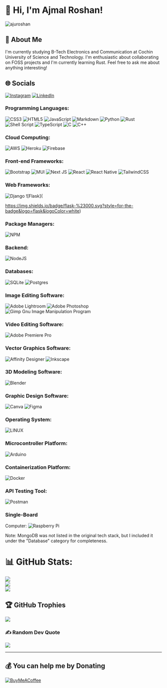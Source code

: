 # 👋 Hi, I'm Ajmal Roshan!

<p align="left">
  <img src="https://komarev.com/ghpvc/?username=ajuroshan&label=Profile%20views&color=0e75b6&style=flat" alt="ajuroshan" />
</p>

## 💫 About Me

I'm currently studying B-Tech Electronics and Communication at Cochin University of Science and Technology. I'm enthusiastic about collaborating on FOSS projects and I'm currently learning Rust. Feel free to ask me about anything interesting!

## 🌐 Socials

[![Instagram](https://img.shields.io/badge/Instagram-%23E4405F.svg?logo=Instagram&logoColor=white)](https://instagram.com/ajuroshan_)
[![LinkedIn](https://img.shields.io/badge/LinkedIn-%230077B5.svg?logo=linkedin&logoColor=white)](https://linkedin.com/in/ajuroshan)

### Programming Languages:
![CSS3](https://img.shields.io/badge/css3-%231572B6.svg?style=for-the-badge&logo=css3&logoColor=white)
![HTML5](https://img.shields.io/badge/html5-%23E34F26.svg?style=for-the-badge&logo=html5&logoColor=white)
![JavaScript](https://img.shields.io/badge/javascript-%23323330.svg?style=for-the-badge&logo=javascript&logoColor=%23F7DF1E)
![Markdown](https://img.shields.io/badge/markdown-%23000000.svg?style=for-the-badge&logo=markdown&logoColor=white)
![Python](https://img.shields.io/badge/python-3670A0?style=for-the-badge&logo=python&logoColor=ffdd54)
![Rust](https://img.shields.io/badge/rust-%23000000.svg?style=for-the-badge&logo=rust&logoColor=white)
![Shell Script](https://img.shields.io/badge/shell_script-%23121011.svg?style=for-the-badge&logo=gnu-bash&logoColor=white)
![TypeScript](https://img.shields.io/badge/typescript-%23007ACC.svg?style=for-the-badge&logo=typescript&logoColor=white)
![C](https://img.shields.io/badge/c-%2300599C.svg?style=for-the-badge&logo=c&logoColor=white)
![C++](https://img.shields.io/badge/c++-%2300599C.svg?style=for-the-badge&logo=c%2B%2B&logoColor=white)

### Cloud Computing:
![AWS](https://img.shields.io/badge/AWS-%23FF9900.svg?style=for-the-badge&logo=amazon-aws&logoColor=white)
![Heroku](https://img.shields.io/badge/heroku-%23430098.svg?style=for-the-badge&logo=heroku&logoColor=white)
![Firebase](https://img.shields.io/badge/firebase-%23039BE5.svg?style=for-the-badge&logo=firebase)

### Front-end Frameworks:
![Bootstrap](https://img.shields.io/badge/bootstrap-%23563D7C.svg?style=for-the-badge&logo=bootstrap&logoColor=white)
![MUI](https://img.shields.io/badge/MUI-%230081CB.svg?style=for-the-badge&logo=material-ui&logoColor=white)
![Next JS](https://img.shields.io/badge/Next-black?style=for-the-badge&logo=next.js&logoColor=white)
![React](https://img.shields.io/badge/react-%2320232a.svg?style=for-the-badge&logo=react&logoColor=%2361DAFB)
![React Native](https://img.shields.io/badge/react_native-%2320232a.svg?style=for-the-badge&logo=react&logoColor=%2361DAFB)
![TailwindCSS](https://img.shields.io/badge/tailwindcss-%2338B2AC.svg?style=for-the-badge&logo=tailwind-css&logoColor=white)

### Web Frameworks:
![Django](https://img.shields.io/badge/django-%23092E20.svg?style=for-the-badge&logo=django&logoColor=white)
![Flask](

https://img.shields.io/badge/flask-%23000.svg?style=for-the-badge&logo=flask&logoColor=white)

### Package Managers:
![NPM](https://img.shields.io/badge/NPM-%23000000.svg?style=for-the-badge&logo=npm&logoColor=white)

### Backend:
![NodeJS](https://img.shields.io/badge/node.js-6DA55F?style=for-the-badge&logo=node.js&logoColor=white)

### Databases:
![SQLite](https://img.shields.io/badge/sqlite-%2307405e.svg?style=for-the-badge&logo=sqlite&logoColor=white)
![Postgres](https://img.shields.io/badge/postgres-%23316192.svg?style=for-the-badge&logo=postgresql&logoColor=white)

### Image Editing Software:
![Adobe Lightroom](https://img.shields.io/badge/Adobe%20Lightroom-31A8FF.svg?style=for-the-badge&logo=Adobe%20Lightroom&logoColor=white)
![Adobe Photoshop](https://img.shields.io/badge/adobephotoshop-%2331A8FF.svg?style=for-the-badge&logo=adobephotoshop&logoColor=white)
![Gimp Gnu Image Manipulation Program](https://img.shields.io/badge/Gimp-657D8B?style=for-the-badge&logo=gimp&logoColor=FFFFFF)

### Video Editing Software:
![Adobe Premiere Pro](https://img.shields.io/badge/Adobe%20Premiere%20Pro-9999FF.svg?style=for-the-badge&logo=Adobe%20Premiere%20Pro&logoColor=white)

### Vector Graphics Software:
![Affinity Designer](https://img.shields.io/badge/affinitydesginer-%231B72BE.svg?style=for-the-badge&logo=affinity-designer&logoColor=white)
![Inkscape](https://img.shields.io/badge/Inkscape-e0e0e0?style=for-the-badge&logo=inkscape&logoColor=080A13)

### 3D Modeling Software:
![Blender](https://img.shields.io/badge/blender-%23F5792A.svg?style=for-the-badge&logo=blender&logoColor=white)

### Graphic Design Software:
![Canva](https://img.shields.io/badge/Canva-%2300C4CC.svg?style=for-the-badge&logo=Canva&logoColor=white)
![Figma](https://img.shields.io/badge/figma-%23F24E1E.svg?style=for-the-badge&logo=figma&logoColor=white)

### Operating System:
![LINUX](https://img.shields.io/badge/Linux-FCC624?style=for-the-badge&logo=linux&logoColor=black)

### Microcontroller Platform:
![Arduino](https://img.shields.io/badge/-Arduino-00979D?style=for-the-badge&logo=Arduino&logoColor=white)

### Containerization Platform:
![Docker](https://img.shields.io/badge/docker-%230db7ed.svg?style=for-the-badge&logo=docker&logoColor=white)

### API Testing Tool:
![Postman](https://img.shields.io/badge/Postman-FF6C37?style=for-the-badge&logo=postman&logoColor=white)

### Single-Board

 Computer:
![Raspberry Pi](https://img.shields.io/badge/-RaspberryPi-C51A4A?style=for-the-badge&logo=Raspberry-Pi)

Note: MongoDB was not listed in the original tech stack, but I included it under the "Database" category for completeness.
# 📊 GitHub Stats:
![](https://github-readme-stats.vercel.app/api?username=ajuroshan&theme=merko&hide_border=true&include_all_commits=true&count_private=true)<br/>
![](https://github-readme-streak-stats.herokuapp.com/?user=ajuroshan&theme=merko&hide_border=true)<br/>
![](https://github-readme-stats.vercel.app/api/top-langs/?username=ajuroshan&theme=merko&hide_border=true&include_all_commits=true&count_private=true&layout=compact)

## 🏆 GitHub Trophies
![](https://github-profile-trophy.vercel.app/?username=ajuroshan&theme=radical&no-frame=true&no-bg=false&margin-w=4)

### ✍️ Random Dev Quote
![](https://quotes-github-readme.vercel.app/api?type=horizontal&theme=dark)

---
<!-- [![](https://visitcount.itsvg.in/api?id=ajuroshan&icon=7&color=6)](https://visitcount.itsvg.in) -->

  ## 💰 You can help me by Donating
  [![BuyMeACoffee](https://img.shields.io/badge/Buy%20Me%20a%20Coffee-ffdd00?style=for-the-badge&logo=buy-me-a-coffee&logoColor=black)](https://buymeacoffee.com/ajuroshan) 

  
<!-- Proudly created with GPRM ( https://gprm.itsvg.in ) -->
